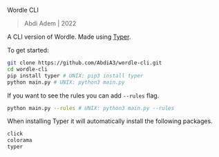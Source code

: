 Wordle CLI

> Abdi Adem | 2022

A CLI version of Wordle. Made using [Typer](https://typer.tiangolo.com/).

To get started:

```sh
git clone https://github.com/AbdiA3/wordle-cli.git
cd wordle-cli
pip install typer # UNIX: pip3 install typer 
python main.py # UNIX: python3 main.py
```

If you want to see the rules you can add `--rules` flag.
```sh
python main.py --rules # UNIX: python3 main.py --rules
```

When installing Typer it will automatically install the following packages.
```sh
click
colorama
typer
```